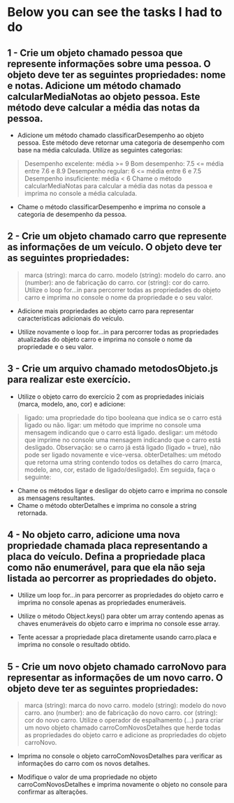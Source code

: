 # Below you can see the tasks I had to do

## 1 - Crie um objeto chamado pessoa que represente informações sobre uma pessoa. O objeto deve ter as seguintes propriedades: nome e notas. Adicione um método chamado calcularMediaNotas ao objeto pessoa. Este método deve calcular a média das notas da pessoa.

- Adicione um método chamado classificarDesempenho ao objeto pessoa. Este método deve retornar uma categoria de desempenho com base na média calculada. Utilize as seguintes categorias:
> Desempenho excelente: média >= 9
> Bom desempenho: 7.5 <= média entre 7.6 e 8.9
> Desempenho regular: 6 <= média entre 6 e 7.5
> Desempenho insuficiente: média < 6
> Chame o método calcularMediaNotas para calcular a média das notas da pessoa e imprima no console a média calculada.

- Chame o método classificarDesempenho e imprima no console a categoria de desempenho da pessoa.

## 2 - Crie um objeto chamado carro que represente as informações de um veículo. O objeto deve ter as seguintes propriedades:
> marca (string): marca do carro.
> modelo (string): modelo do carro.
> ano (number): ano de fabricação do carro.
> cor (string): cor do carro.
> Utilize o loop for...in para percorrer todas as propriedades do objeto carro e imprima no console o nome da propriedade e o seu valor.

- Adicione mais propriedades ao objeto carro para representar características adicionais do veículo.

- Utilize novamente o loop for...in para percorrer todas as propriedades atualizadas do objeto carro e imprima no console o nome da propriedade e o seu valor.

## 3 - Crie um arquivo chamado metodosObjeto.js para realizar este exercício.

- Utilize o objeto carro do exercício 2 com as propriedades iniciais (marca, modelo, ano, cor) e adicione:
> ligado: uma propriedade do tipo booleana que indica se o carro está ligado ou não.
> ligar: um método que imprime no console uma mensagem indicando que o carro está ligado.
> desligar: um método que imprime no console uma mensagem indicando que o carro está desligado. Observação: se o carro já está ligado (ligado = true), não pode ser ligado novamente e vice-versa.
> obterDetalhes: um método que retorna uma string contendo todos os detalhes do carro (marca, modelo, ano, cor, estado de ligado/desligado).
> Em seguida, faça o seguinte:

- Chame os métodos ligar e desligar do objeto carro e imprima no console as mensagens resultantes.
- Chame o método obterDetalhes e imprima no console a string retornada.

## 4 - No objeto carro, adicione uma nova propriedade chamada placa representando a placa do veículo. Defina a propriedade placa como não enumerável, para que ela não seja listada ao percorrer as propriedades do objeto.

- Utilize um loop for...in para percorrer as propriedades do objeto carro e imprima no console apenas as propriedades enumeráveis.

- Utilize o método Object.keys() para obter um array contendo apenas as chaves enumeráveis do objeto carro e imprima no console esse array.

- Tente acessar a propriedade placa diretamente usando carro.placa e imprima no console o resultado obtido.

## 5 - Crie um novo objeto chamado carroNovo para representar as informações de um novo carro. O objeto deve ter as seguintes propriedades:
> marca (string): marca do novo carro.
> modelo (string): modelo do novo carro.
> ano (number): ano de fabricação do novo carro.
> cor (string): cor do novo carro.
> Utilize o operador de espalhamento (...) para criar um novo objeto chamado carroComNovosDetalhes que herde todas as propriedades do objeto carro e adicione as propriedades do objeto carroNovo.

- Imprima no console o objeto carroComNovosDetalhes para verificar as informações do carro com os novos detalhes.

- Modifique o valor de uma propriedade no objeto carroComNovosDetalhes e imprima novamente o objeto no console para confirmar as alterações.
